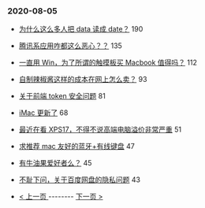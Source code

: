 ### 2020-08-05 
- [为什么这么多人把 data 读成 date？](https://www.v2ex.com/t/695726) 190
- [腾讯系应用咋都这么恶心？？](https://www.v2ex.com/t/695692) 135
- [一直用 Win，为了所谓的触摸板买 Macbook 值得吗？](https://www.v2ex.com/t/695715) 112
- [自制辣椒酱这样的成本在网上怎么卖？](https://www.v2ex.com/t/695709) 93
- [关于前端 token 安全问题](https://www.v2ex.com/t/695736) 81
- [iMac 更新了](https://www.v2ex.com/t/695670) 68
- [最近在看 XPS17，不得不说高端电脑溢价非常严重](https://www.v2ex.com/t/695802) 51
- [求推荐 mac 友好的蓝牙+有线键盘](https://www.v2ex.com/t/695661) 47
- [有牛油果爱好者么？](https://www.v2ex.com/t/695683) 45
- [不耻下问，关于百度网盘的隐私问题](https://www.v2ex.com/t/695864) 43 

- [ < 上一页 ](https://github.com/able8/v2ex-hot-record/blob/master/2020-08-04.md) -------- [ 下一页 > ](https://github.com/able8/v2ex-hot-record/blob/master/2020-08-06.md)
